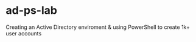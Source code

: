 # ad-ps-lab
Creating an Active Directory enviroment &amp; using PowerShell to create 1k+ user accounts
